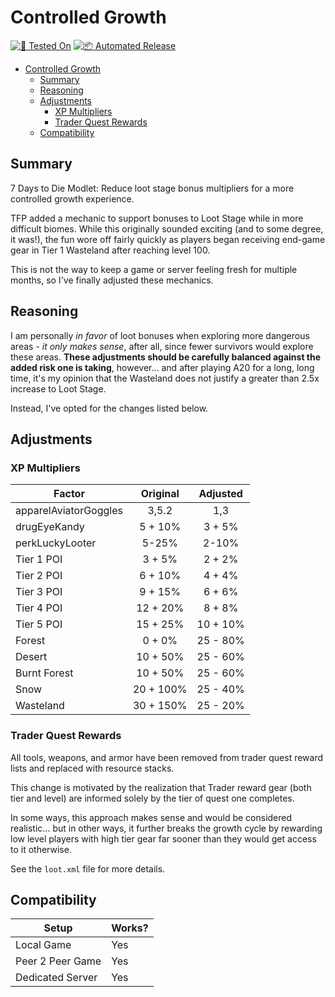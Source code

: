 # Controlled Growth

[![🧪 Tested On](https://img.shields.io/badge/🧪%20Tested%20On-A20.6%20b9-blue.svg)](https://7daystodie.com/) [![📦 Automated Release](https://github.com/jonathan-robertson/controlled-growth/actions/workflows/release.yml/badge.svg)](https://github.com/jonathan-robertson/controlled-growth/actions/workflows/release.yml)

- [Controlled Growth](#controlled-growth)
  - [Summary](#summary)
  - [Reasoning](#reasoning)
  - [Adjustments](#adjustments)
    - [XP Multipliers](#xp-multipliers)
    - [Trader Quest Rewards](#trader-quest-rewards)
  - [Compatibility](#compatibility)

## Summary

7 Days to Die Modlet: Reduce loot stage bonus multipliers for a more controlled growth experience.

TFP added a mechanic to support bonuses to Loot Stage while in more difficult biomes. While this originally sounded exciting (and to some degree, it was!), the fun wore off fairly quickly as players began receiving end-game gear in Tier 1 Wasteland after reaching level 100.

This is not the way to keep a game or server feeling fresh for multiple months, so I've finally adjusted these mechanics.

## Reasoning

I am personally *in favor* of loot bonuses when exploring more dangerous areas - *it only makes sense*, after all, since fewer survivors would explore these areas. **These adjustments should be carefully balanced against the added risk one is taking**, however... and after playing A20 for a long, long time, it's my opinion that the Wasteland does not justify a greater than 2.5x increase to Loot Stage.

Instead, I've opted for the changes listed below.

## Adjustments

### XP Multipliers

Factor | Original | Adjusted
--- | :---: | :---:
apparelAviatorGoggles | 3,5.2 | 1,3
drugEyeKandy | 5 + 10% | 3 + 5%
perkLuckyLooter | 5-25% | 2-10%
Tier 1 POI | 3 + 5% | 2 + 2%
Tier 2 POI | 6 + 10% | 4 + 4%
Tier 3 POI | 9 + 15% | 6 + 6%
Tier 4 POI | 12 + 20% | 8 + 8%
Tier 5 POI | 15 + 25% | 10 + 10%
Forest | 0 + 0% | 25 - 80%
Desert | 10 + 50% | 25 - 60%
Burnt Forest | 10 + 50% | 25 - 60%
Snow | 20 + 100% | 25 - 40%
Wasteland | 30 + 150% | 25 - 20%

### Trader Quest Rewards

All tools, weapons, and armor have been removed from trader quest reward lists and replaced with resource stacks.

This change is motivated by the realization that Trader reward gear (both tier and level) are informed solely by the tier of quest one completes.

In some ways, this approach makes sense and would be considered realistic... but in other ways, it further breaks the growth cycle by rewarding low level players with high tier gear far sooner than they would get access to it otherwise.

See the `loot.xml` file for more details.

## Compatibility

Setup | Works?
--- | ---
Local Game | Yes
Peer 2 Peer Game | Yes
Dedicated Server | Yes
